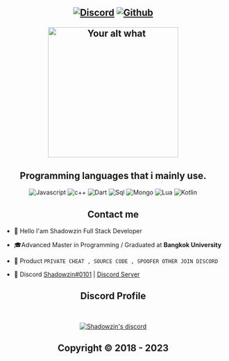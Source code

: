 <h2 align="center">

<p align="center">
    <a href="https://discord.com/users/943374631644045363">
   <img alt="Discord" src="https://img.shields.io/badge/Discord-Fnoberz%230001-7289DA?style=for-the-badge&logo=discord&logoColor=7289DA&logoWidth=10&labelColor=000'"></a>  
  <a href="https://github.com/ShadowzinOFC?">
   <img alt="Github" src="https://img.shields.io/github/followers/Fnoberz?color=7289DA&logo=github&label=Followers&style=for-the-badge&logoWidth=10&labelColor=000'"></a>   


<p align="center">
<img src="https://readme-spotify-status-liart.vercel.app/api/run-spotify-status" alt="Your alt what" width="300" align/>
</p>


<h2 align="center">Programming languages that i mainly use.</h2>
<p align="center">
  <img alt="Javascript" src="https://img.shields.io/badge/-JavaScript-090909?style=for-the-badge&logo=JavaScript&logoColor=E9D54D"></a> 
  <img alt="c++" src="https://img.shields.io/badge/-C++-090909?style=for-the-badge&logo=C%2b%2b&logoColor=6296CC"></a> 
  <img alt="Dart" src="https://img.shields.io/badge/-Dart-090909?style=for-the-badge&logo=dart&logoColor=097CDB"></a>    
  <img alt="Sql" src="https://img.shields.io/badge/-Sql-090909?style=for-the-badge&logo=mysql&logoColor=00648B"></a> 
  <img alt="Mongo" src="https://img.shields.io/badge/-MongoDB-090909?style=for-the-badge&logo=MongoDB&logoColor=00648B"></a>
  <img alt="Lua" src="https://img.shields.io/badge/-LUA-090909?style=for-the-badge&logo=Lua&logoColor=00648B"></a>
  <img alt="Kotlin" src="https://img.shields.io/badge/-Kotlin-090909?style=for-the-badge&logo=Kotlin&logoColor=00648B"></a> 
</p>
  

<h2 align="center">Contact me</h2>

- 👋 Hello I'am Shadowzin Full Stack Developer

- 🎓Advanced Master in Programming / Graduated at **Bangkok University**

- 🛒 Product `PRIVATE CHEAT , SOURCE CODE , SPOOFER OTHER JOIN DISCORD`

- 💬 Discord [Shadowzin#0101](https://discord.com/users/739941420135219648) | [Discord Server](https://discord.gg/7PQVQG9cv2)




<h2 align="center">Discord Profile</h2><br>
  <p align="center">
    <a href="https://discord.gg/7PQVQG9cv2">
        <img title="Shadowzin Community" alt="Shadowzin's discord" src="https://discord.c99.nl/widget/theme-5/739941420135219648.png"/>
    </a>
</p>

</p>

<h2 align="center"> Copyright © 2018 - 2023  
